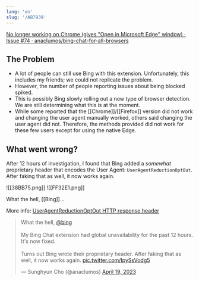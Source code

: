 ```yaml
---
lang: 'en'
slug: '/AB7939'
---
```


[No longer working on Chrome (gives "Open in Microsoft Edge" window) · Issue #74 · anaclumos/bing-chat-for-all-browsers](https://github.com/anaclumos/bing-chat-for-all-browsers/issues/74)

## The Problem

- A lot of people can still use Bing with this extension. Unfortunately, this includes my friends; we could not replicate the problem.
- However, the number of people reporting issues about being blocked spiked.
- This is possibly Bing slowly rolling out a new type of browser detection. We are still determining what this is at the moment.
- While some reported that the [[Chrome]]/[[Firefox]] version did not work and changing the user agent manually worked, others said changing the user agent did not. Therefore, the methods provided did not work for these few users except for using the native Edge.

## What went wrong?

After 12 hours of investigation, I found that Bing added a _somewhat_ proprietary header that encodes the User Agent: `UserAgentReductionOptOut`. After faking that as well, it now works again.

![[38BB75.png]]
![[FF32E1.png]]

What the hell, [[Bing]]...

More info: [UserAgentReductionOptOut HTTP response header](https://webtechsurvey.com/response-header/useragentreductionoptout)

<blockquote class="twitter-tweet">
<p lang="en" dir="ltr">
What the hell, <a href="https://twitter.com/bing?ref_src=twsrc%5Etfw">@bing</a> <br/><br/>My Bing Chat extension had global unavailability for the past 12 hours. It&#39;s now fixed.<br/><br/>Turns out Bing wrote their proprietary header. After faking that as well, it now works again. <a href="https://t.co/IpySsVodg5">pic.twitter.com/IpySsVodg5</a>
</p>
&mdash; Sunghyun Cho (@anaclumos) <a href="https://twitter.com/anaclumos/status/1648582997678129154?ref_src=twsrc%5Etfw">April 19, 2023</a>
</blockquote>

